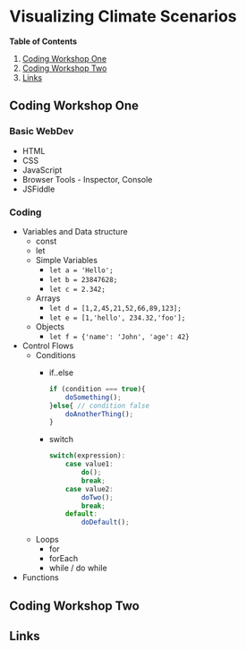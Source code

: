 # Visualizing Climate Scenarios

**Table of Contents**
1. [Coding Workshop One](#coding-workshop-one)
2. [Coding Workshop Two](#coding-workshop-two)
3. [Links](#links)

## Coding Workshop One

### Basic WebDev
* HTML
* CSS
* JavaScript
* Browser Tools - Inspector, Console 
* JSFiddle

### Coding
* Variables and Data structure
    - const 
    - let
    - Simple Variables
        + `let a = 'Hello';`
        + `let b = 23847628;`
        + `let c = 2.342;`
    - Arrays
        + `let d = [1,2,45,21,52,66,89,123];`
        + `let e = [1,'hello', 234.32,'foo'];`
    - Objects
        + `let f = {'name': 'John', 'age': 42} `
* Control Flows
    - Conditions
        + if..else
            ```javascript
            if (condition === true){
                doSomething();
            }else{ // condition false
                doAnotherThing();
            }
            ```
       
        + switch
            ```javascript
            switch(expression):
                case value1:
                    do();
                    break;
                case value2:
                    doTwo();
                    break;
                default:
                    doDefault();
            ```
    - Loops
        + for
        + forEach
        + while / do while
* Functions

## Coding Workshop Two

## Links